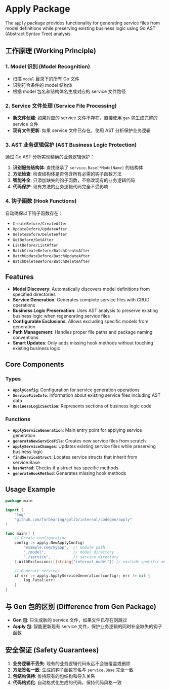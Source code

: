 # Apply Package

The `apply` package provides functionality for generating service files from model definitions while preserving existing business logic using Go AST (Abstract Syntax Tree) analysis.

## 工作原理 (Working Principle)

### 1. Model 识别 (Model Recognition)
- 扫描 `model` 目录下的所有 Go 文件
- 识别符合条件的 model 结构体
- 根据 model 包名和结构体名生成对应的 service 文件路径

### 2. Service 文件处理 (Service File Processing)
- **新文件创建**: 如果对应的 service 文件不存在，直接使用 `gen` 包生成完整的 service 文件
- **现有文件更新**: 如果 service 文件已存在，使用 AST 分析保护业务逻辑

### 3. AST 业务逻辑保护 (AST Business Logic Protection)
通过 Go AST 分析实现精确的业务逻辑保护：

1. **识别服务结构体**: 查找继承了 `service.Base[*ModelName]` 的结构体
2. **方法检查**: 检查结构体是否包含所有必需的钩子函数方法
3. **智能补全**: 只添加缺失的钩子函数，不修改现有的业务逻辑代码
4. **代码保护**: 现有方法的业务逻辑代码完全不受影响

### 4. 钩子函数 (Hook Functions)
自动确保以下钩子函数存在：
- `CreateBefore/CreateAfter`
- `UpdateBefore/UpdateAfter`
- `DeleteBefore/DeleteAfter`
- `GetBefore/GetAfter`
- `ListBefore/ListAfter`
- `BatchCreateBefore/BatchCreateAfter`
- `BatchUpdateBefore/BatchUpdateAfter`
- `BatchDeleteBefore/BatchDeleteAfter`

## Features

- **Model Discovery**: Automatically discovers model definitions from specified directories
- **Service Generation**: Generates complete service files with CRUD operations
- **Business Logic Preservation**: Uses AST analysis to preserve existing business logic when regenerating service files
- **Configurable Exclusions**: Allows excluding specific models from generation
- **Path Management**: Handles proper file paths and package naming conventions
- **Smart Updates**: Only adds missing hook methods without touching existing business logic

## Core Components

### Types

- **`ApplyConfig`**: Configuration for service generation operations
- **`ServiceFileInfo`**: Information about existing service files including AST data
- **`BusinessLogicSection`**: Represents sections of business logic code

### Functions

- **`ApplyServiceGeneration`**: Main entry point for applying service generation
- **`generateNewServiceFile`**: Creates new service files from scratch
- **`applyServiceChanges`**: Updates existing service files while preserving business logic
- **`findServiceStruct`**: Locates service structs that inherit from service.Base
- **`hasMethod`**: Checks if a struct has specific methods
- **`generateHookMethod`**: Generates missing hook methods

## Usage Example

```go
package main

import (
    "log"
    "github.com/forbearing/golib/internal/codegen/apply"
)

func main() {
    // Create configuration
    config := apply.NewApplyConfig(
        "example.com/myapp",  // module path
        "./model",            // model directory
        "./service",          // service directory
    ).WithExclusions([]string{"internal_model"}) // exclude specific models

    // Generate services
    if err := apply.ApplyServiceGeneration(config); err != nil {
        log.Fatal(err)
    }
}
```

## 与 Gen 包的区别 (Difference from Gen Package)

- **Gen 包**: 只生成新的 service 文件，如果文件已存在则跳过
- **Apply 包**: 智能更新现有 service 文件，保护业务逻辑的同时补全缺失的钩子函数

## 安全保证 (Safety Guarantees)

1. **业务逻辑不丢失**: 现有的业务逻辑代码永远不会被覆盖或删除
2. **方法签名一致**: 生成的钩子函数签名与 `service.Base` 完全一致
3. **包结构保持**: 维持原有的包结构和导入关系
4. **代码格式化**: 自动格式化生成的代码，保持代码风格一致